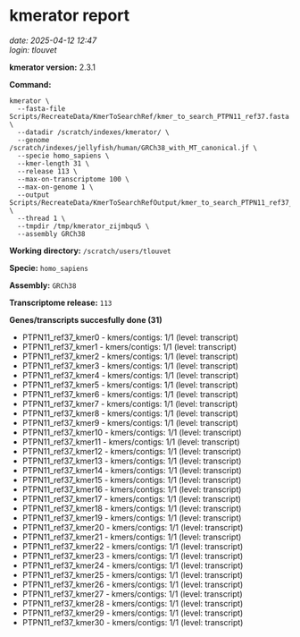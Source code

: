# kmerator report
*date: 2025-04-12 12:47*  
*login: tlouvet*

**kmerator version:** 2.3.1

**Command:**

```
kmerator \
  --fasta-file Scripts/RecreateData/KmerToSearchRef/kmer_to_search_PTPN11_ref37.fasta \
  --datadir /scratch/indexes/kmerator/ \
  --genome /scratch/indexes/jellyfish/human/GRCh38_with_MT_canonical.jf \
  --specie homo_sapiens \
  --kmer-length 31 \
  --release 113 \
  --max-on-transcriptome 100 \
  --max-on-genome 1 \
  --output Scripts/RecreateData/KmerToSearchRefOutput/kmer_to_search_PTPN11_ref37_output \
  --thread 1 \
  --tmpdir /tmp/kmerator_zijmbqu5 \
  --assembly GRCh38
```

**Working directory:** `/scratch/users/tlouvet`

**Specie:** `homo_sapiens`

**Assembly:** `GRCh38`

**Transcriptome release:** `113`

**Genes/transcripts succesfully done (31)**

- PTPN11_ref37_kmer0 - kmers/contigs: 1/1 (level: transcript)
- PTPN11_ref37_kmer1 - kmers/contigs: 1/1 (level: transcript)
- PTPN11_ref37_kmer2 - kmers/contigs: 1/1 (level: transcript)
- PTPN11_ref37_kmer3 - kmers/contigs: 1/1 (level: transcript)
- PTPN11_ref37_kmer4 - kmers/contigs: 1/1 (level: transcript)
- PTPN11_ref37_kmer5 - kmers/contigs: 1/1 (level: transcript)
- PTPN11_ref37_kmer6 - kmers/contigs: 1/1 (level: transcript)
- PTPN11_ref37_kmer7 - kmers/contigs: 1/1 (level: transcript)
- PTPN11_ref37_kmer8 - kmers/contigs: 1/1 (level: transcript)
- PTPN11_ref37_kmer9 - kmers/contigs: 1/1 (level: transcript)
- PTPN11_ref37_kmer10 - kmers/contigs: 1/1 (level: transcript)
- PTPN11_ref37_kmer11 - kmers/contigs: 1/1 (level: transcript)
- PTPN11_ref37_kmer12 - kmers/contigs: 1/1 (level: transcript)
- PTPN11_ref37_kmer13 - kmers/contigs: 1/1 (level: transcript)
- PTPN11_ref37_kmer14 - kmers/contigs: 1/1 (level: transcript)
- PTPN11_ref37_kmer15 - kmers/contigs: 1/1 (level: transcript)
- PTPN11_ref37_kmer16 - kmers/contigs: 1/1 (level: transcript)
- PTPN11_ref37_kmer17 - kmers/contigs: 1/1 (level: transcript)
- PTPN11_ref37_kmer18 - kmers/contigs: 1/1 (level: transcript)
- PTPN11_ref37_kmer19 - kmers/contigs: 1/1 (level: transcript)
- PTPN11_ref37_kmer20 - kmers/contigs: 1/1 (level: transcript)
- PTPN11_ref37_kmer21 - kmers/contigs: 1/1 (level: transcript)
- PTPN11_ref37_kmer22 - kmers/contigs: 1/1 (level: transcript)
- PTPN11_ref37_kmer23 - kmers/contigs: 1/1 (level: transcript)
- PTPN11_ref37_kmer24 - kmers/contigs: 1/1 (level: transcript)
- PTPN11_ref37_kmer25 - kmers/contigs: 1/1 (level: transcript)
- PTPN11_ref37_kmer26 - kmers/contigs: 1/1 (level: transcript)
- PTPN11_ref37_kmer27 - kmers/contigs: 1/1 (level: transcript)
- PTPN11_ref37_kmer28 - kmers/contigs: 1/1 (level: transcript)
- PTPN11_ref37_kmer29 - kmers/contigs: 1/1 (level: transcript)
- PTPN11_ref37_kmer30 - kmers/contigs: 1/1 (level: transcript)

